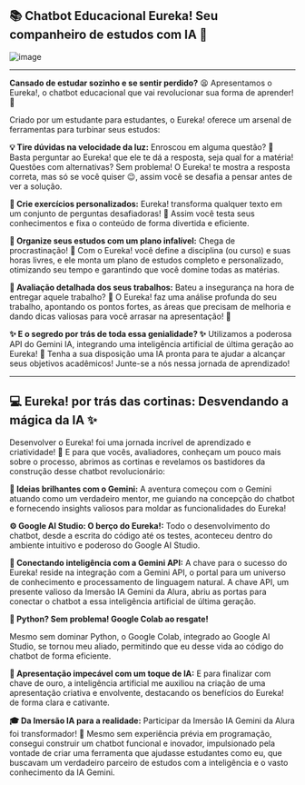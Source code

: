 ## 📚 **Chatbot Educacional Eureka**! Seu companheiro de estudos com IA 🤖
![image](https://github.com/JellOliveira/Desafio-IA-Gemini/assets/169402531/d8ee5ec7-875a-46a0-bd57-d36e658d70f9)



---

**Cansado de estudar sozinho e se sentir perdido?** 😫 Apresentamos o Eureka!, o chatbot educacional que vai revolucionar sua forma de aprender! 🚀

Criado por um estudante para estudantes, o Eureka! oferece um arsenal de ferramentas para turbinar seus estudos:

**💡 Tire dúvidas na velocidade da luz:**
Enroscou em alguma questão? 🤔 Basta perguntar ao Eureka! que ele te dá a resposta, seja qual for a matéria!
Questões com alternativas? Sem problema! O Eureka! te mostra a resposta correta, mas só se você quiser 😉, assim você se desafia a pensar antes de ver a solução.

**📝 Crie exercícios personalizados:**
Eureka! transforma qualquer texto em um conjunto de perguntas desafiadoras! 🤯 Assim você testa seus conhecimentos e fixa o conteúdo de forma divertida e eficiente.

**📅 Organize seus estudos com um plano infalível:**
Chega de procrastinação! 🚫 Com o Eureka! você define a disciplina (ou curso) e suas horas livres, e ele monta um plano de estudos completo e personalizado, otimizando seu tempo e garantindo que você domine todas as matérias.

**🔎 Avaliação detalhada dos seus trabalhos:**
Bateu a insegurança na hora de entregar aquele trabalho? 🤔 O Eureka! faz uma análise profunda do seu trabalho, apontando os pontos fortes, as áreas que precisam de melhoria e dando dicas valiosas para você arrasar na apresentação! 💎

**✨ E o segredo por trás de toda essa genialidade? ✨**
Utilizamos a poderosa API do Gemini IA, integrando uma inteligência artificial de última geração ao Eureka! 🧠 Tenha a sua disposição uma IA pronta para te ajudar a alcançar seus objetivos acadêmicos! 
Junte-se a nós nessa jornada de aprendizado! 

----

## **💻 Eureka! por trás das cortinas: Desvendando a mágica da IA ✨**

Desenvolver o Eureka! foi uma jornada incrível de aprendizado e criatividade! 🚀 E para que vocês, avaliadores, conheçam um pouco mais sobre o processo, abrimos as cortinas e revelamos os bastidores da construção desse chatbot revolucionário:

**🧠 Ideias brilhantes com o Gemini:**
A aventura começou com o Gemini atuando como um verdadeiro mentor, me guiando na concepção do chatbot e fornecendo insights valiosos para moldar as funcionalidades do Eureka!

**⚙️ Google AI Studio: O berço do Eureka!:**
Todo o desenvolvimento do chatbot, desde a escrita do código até os testes, aconteceu dentro do ambiente intuitivo e poderoso do Google AI Studio.

**🔗 Conectando inteligência com a Gemini API:**
A chave para o sucesso do Eureka! reside na integração com a Gemini API, o portal para um universo de conhecimento e processamento de linguagem natural. A chave API, um presente valioso da Imersão IA Gemini da Alura, abriu as portas para conectar o chatbot a essa inteligência artificial de última geração.

**🐍 Python? Sem problema! Google Colab ao resgate!**

Mesmo sem dominar Python, o Google Colab, integrado ao Google AI Studio, se tornou meu aliado, permitindo que eu desse vida ao código do chatbot de forma eficiente.

**🎨 Apresentação impecável com um toque de IA:**
E para finalizar com chave de ouro, a inteligência artificial me auxiliou na criação de uma apresentação criativa e envolvente, destacando os benefícios do Eureka! de forma clara e cativante.

**🎓 Da Imersão IA para a realidade:**
Participar da Imersão IA Gemini da Alura foi transformador! 🚀 Mesmo sem experiência prévia em programação, consegui construir um chatbot funcional e inovador, impulsionado pela vontade de criar uma ferramenta que ajudasse estudantes como eu, que buscavam um verdadeiro parceiro de estudos com a inteligência e o vasto conhecimento da IA Gemini.

